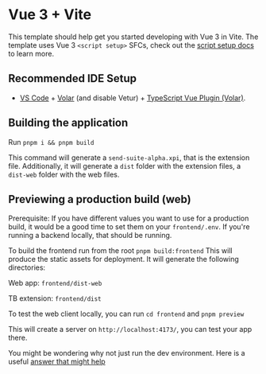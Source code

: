 # Vue 3 + Vite

This template should help get you started developing with Vue 3 in Vite. The template uses Vue 3 `<script setup>` SFCs, check out the [script setup docs](https://v3.vuejs.org/api/sfc-script-setup.html#sfc-script-setup) to learn more.

## Recommended IDE Setup

- [VS Code](https://code.visualstudio.com/) + [Volar](https://marketplace.visualstudio.com/items?itemName=Vue.volar) (and disable Vetur) + [TypeScript Vue Plugin (Volar)](https://marketplace.visualstudio.com/items?itemName=Vue.vscode-typescript-vue-plugin).

## Building the application

Run `pnpm i && pnpm build`

This command will generate a `send-suite-alpha.xpi`, that is the extension file. Additionally, it will generate a `dist` folder with the extension files, a `dist-web` folder with the web files.

## Previewing a production build (web)

Prerequisite: If you have different values you want to use for a production build, it would be a good time to set them on your `frontend/.env`. If you're running a backend locally, that should be running.

To build the frontend run from the root `pnpm build:frontend`
This will produce the static assets for deployment. It will generate the following directories:

Web app: `frontend/dist-web`

TB extension: `frontend/dist`

To test the web client locally, you can run
`cd frontend`
and `pnpm preview`

This will create a server on `http://localhost:4173/`, you can test your app there.

You might be wondering why not just run the dev environment. Here is a useful [answer that might help](https://stackoverflow.com/questions/71703933/what-is-the-difference-between-vite-and-vite-preview)
